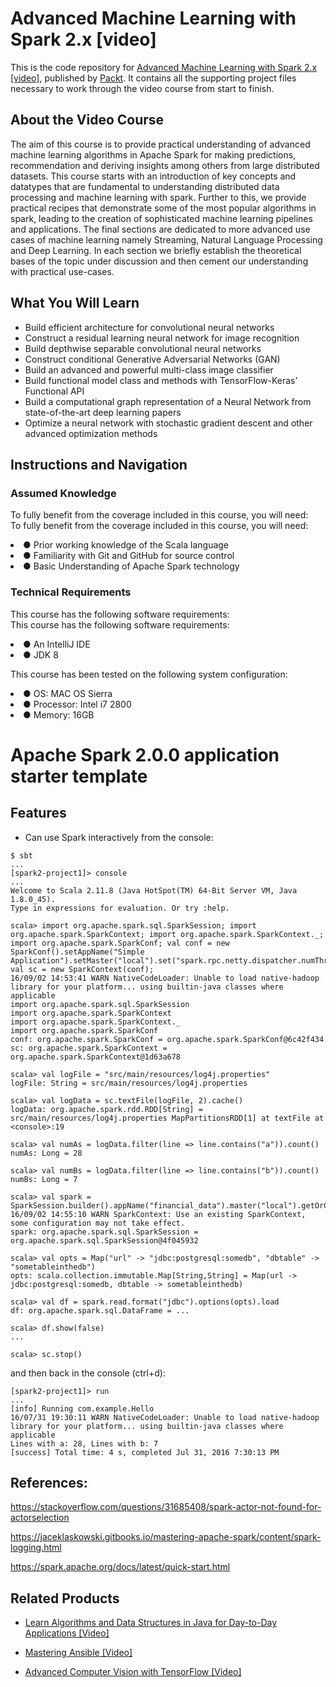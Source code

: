 ﻿# Advanced Machine Learning with Spark 2.x [video]
This is the code repository for [Advanced Machine Learning with Spark 2.x [video]](https://www.packtpub.com/big-data-and-business-intelligence/advanced-machine-learning-spark-2x-video?utm_source=github&utm_medium=repository&utm_campaign=9781788628242), published by [Packt](https://www.packtpub.com/?utm_source=github). It contains all the supporting project files necessary to work through the video course from start to finish.
## About the Video Course
The aim of this course is to provide practical understanding of advanced machine learning algorithms in Apache Spark for making predictions, recommendation and deriving insights among others from large distributed datasets. This course starts with an introduction of key concepts and datatypes that are fundamental to understanding distributed data processing and machine learning with spark. Further to this, we provide practical recipes that demonstrate some of the most popular algorithms in spark, leading to the creation of sophisticated machine learning pipelines and applications. The final sections are dedicated to more advanced use cases of machine learning namely Streaming, Natural Language Processing and Deep Learning. In each section we briefly establish the theoretical bases of the topic under discussion and then cement our understanding with practical use-cases. 

<H2>What You Will Learn</H2>
<DIV class=book-info-will-learn-text>
<UL>
<LI>Build efficient architecture for convolutional neural networks 
<LI>Construct a residual learning neural network for image recognition 
<LI>Build depthwise separable convolutional neural networks 
<LI>Construct conditional Generative Adversarial Networks (GAN) 
<LI>Build an advanced and powerful multi-class image classifier 
<LI>Build functional model class and methods with TensorFlow-Keras’ Functional API 
<LI>Build a computational graph representation of a Neural Network from state-of-the-art deep learning papers 
<LI>Optimize a neural network with stochastic gradient descent and other advanced optimization methods </LI></UL></DIV>

## Instructions and Navigation
### Assumed Knowledge
To fully benefit from the coverage included in this course, you will need:<br/>
To fully benefit from the coverage included in this course, you will need:

<LI> ● Prior working knowledge of the Scala language
<LI> ● Familiarity with Git and GitHub for source control
<LI> ● Basic Understanding of Apache Spark technology

### Technical Requirements
This course has the following software requirements:<br/>
This course has the following software requirements:
<LI> ● An IntelliJ IDE
<LI> ● JDK 8 

This course has been tested on the following system configuration:
<LI> ● OS: MAC OS Sierra
<LI> ● Processor: Intel i7 2800
<LI> ● Memory: 16GB

# Apache Spark 2.0.0 application starter template

## Features

- Can use Spark interactively from the console:

```
$ sbt
...
[spark2-project1]> console
...
Welcome to Scala 2.11.8 (Java HotSpot(TM) 64-Bit Server VM, Java 1.8.0_45).
Type in expressions for evaluation. Or try :help.

scala> import org.apache.spark.sql.SparkSession; import org.apache.spark.SparkContext; import org.apache.spark.SparkContext._; import org.apache.spark.SparkConf; val conf = new SparkConf().setAppName("Simple Application").setMaster("local").set("spark.rpc.netty.dispatcher.numThreads","2"); val sc = new SparkContext(conf); 
16/09/02 14:53:41 WARN NativeCodeLoader: Unable to load native-hadoop library for your platform... using builtin-java classes where applicable
import org.apache.spark.sql.SparkSession
import org.apache.spark.SparkContext
import org.apache.spark.SparkContext._
import org.apache.spark.SparkConf
conf: org.apache.spark.SparkConf = org.apache.spark.SparkConf@6c42f434
sc: org.apache.spark.SparkContext = org.apache.spark.SparkContext@1d63a678

scala> val logFile = "src/main/resources/log4j.properties"
logFile: String = src/main/resources/log4j.properties

scala> val logData = sc.textFile(logFile, 2).cache()
logData: org.apache.spark.rdd.RDD[String] = src/main/resources/log4j.properties MapPartitionsRDD[1] at textFile at <console>:19

scala> val numAs = logData.filter(line => line.contains("a")).count()
numAs: Long = 28

scala> val numBs = logData.filter(line => line.contains("b")).count()
numBs: Long = 7

scala> val spark = SparkSession.builder().appName("financial_data").master("local").getOrCreate()
16/09/02 14:55:10 WARN SparkContext: Use an existing SparkContext, some configuration may not take effect.
spark: org.apache.spark.sql.SparkSession = org.apache.spark.sql.SparkSession@4f045932

scala> val opts = Map("url" -> "jdbc:postgresql:somedb", "dbtable" -> "sometableinthedb")
opts: scala.collection.immutable.Map[String,String] = Map(url -> jdbc:postgresql:somedb, dbtable -> sometableinthedb)

scala> val df = spark.read.format("jdbc").options(opts).load
df: org.apache.spark.sql.DataFrame = ...

scala> df.show(false)
...

scala> sc.stop()
```

and then back in the console (ctrl+d):

```
[spark2-project1]> run
...
[info] Running com.example.Hello
16/07/31 19:30:11 WARN NativeCodeLoader: Unable to load native-hadoop library for your platform... using builtin-java classes where applicable
Lines with a: 28, Lines with b: 7
[success] Total time: 4 s, completed Jul 31, 2016 7:30:13 PM
```

## References:

https://stackoverflow.com/questions/31685408/spark-actor-not-found-for-actorselection

https://jaceklaskowski.gitbooks.io/mastering-apache-spark/content/spark-logging.html

https://spark.apache.org/docs/latest/quick-start.html


## Related Products
* [Learn Algorithms and Data Structures in Java for Day-to-Day Applications [Video]](https://www.packtpub.com/application-development/learn-algorithms-and-data-structures-java-day-day-applications-video?utm_source=github&utm_medium=repository&utm_campaign=9781788624428)

* [Mastering Ansible [Video]](https://www.packtpub.com/virtualization-and-cloud/mastering-ansible-video?utm_source=github&utm_medium=repository&utm_campaign=9781788629515)

* [Advanced Computer Vision with TensorFlow [Video]](https://www.packtpub.com/application-development/advanced-computer-vision-tensorflow-video?utm_source=github&utm_medium=repository&utm_campaign=9781788479448)

